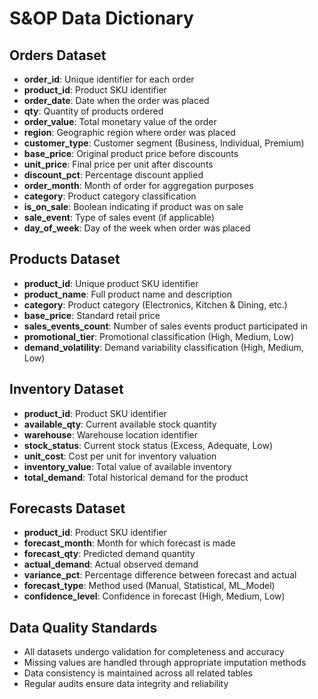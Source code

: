 # S&OP Data Dictionary

## Orders Dataset
- **order_id**: Unique identifier for each order
- **product_id**: Product SKU identifier
- **order_date**: Date when the order was placed
- **qty**: Quantity of products ordered
- **order_value**: Total monetary value of the order
- **region**: Geographic region where order was placed
- **customer_type**: Customer segment (Business, Individual, Premium)
- **base_price**: Original product price before discounts
- **unit_price**: Final price per unit after discounts
- **discount_pct**: Percentage discount applied
- **order_month**: Month of order for aggregation purposes
- **category**: Product category classification
- **is_on_sale**: Boolean indicating if product was on sale
- **sale_event**: Type of sales event (if applicable)
- **day_of_week**: Day of the week when order was placed

## Products Dataset
- **product_id**: Unique product SKU identifier
- **product_name**: Full product name and description
- **category**: Product category (Electronics, Kitchen & Dining, etc.)
- **base_price**: Standard retail price
- **sales_events_count**: Number of sales events product participated in
- **promotional_tier**: Promotional classification (High, Medium, Low)
- **demand_volatility**: Demand variability classification (High, Medium, Low)

## Inventory Dataset
- **product_id**: Product SKU identifier
- **available_qty**: Current available stock quantity
- **warehouse**: Warehouse location identifier
- **stock_status**: Current stock status (Excess, Adequate, Low)
- **unit_cost**: Cost per unit for inventory valuation
- **inventory_value**: Total value of available inventory
- **total_demand**: Total historical demand for the product

## Forecasts Dataset
- **product_id**: Product SKU identifier
- **forecast_month**: Month for which forecast is made
- **forecast_qty**: Predicted demand quantity
- **actual_demand**: Actual observed demand
- **variance_pct**: Percentage difference between forecast and actual
- **forecast_type**: Method used (Manual, Statistical, ML_Model)
- **confidence_level**: Confidence in forecast (High, Medium, Low)

## Data Quality Standards
- All datasets undergo validation for completeness and accuracy
- Missing values are handled through appropriate imputation methods
- Data consistency is maintained across all related tables
- Regular audits ensure data integrity and reliability
